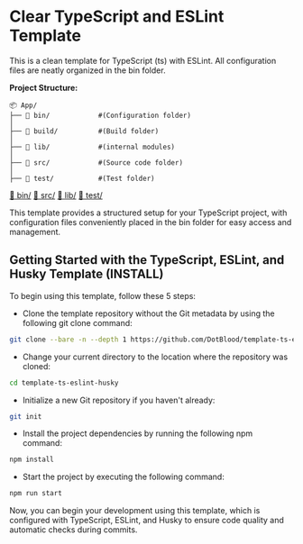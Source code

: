 # Clear TypeScript and ESLint Template

This is a clean template for TypeScript (ts) with ESLint. All configuration files are neatly organized in the bin folder.

**Project Structure:**

```
📦 App/
├── 📂 bin/            #(Configuration folder)
│
├── 📂 build/          #(Build folder)
│
├── 📂 lib/            #(internal modules)
│
├── 📂 src/            #(Source code folder)
│
├── 📂 test/           #(Test folder)
```
[📂 bin/](https://github.com/DotBlood/template-ts-eslint-husky/tree/master/bin)
[📂 src/](https://github.com/DotBlood/template-ts-eslint-husky/tree/master/src)
[📂 lib/](https://github.com/DotBlood/template-ts-eslint-husky/tree/master/lib)
[📂 test/](https://github.com/DotBlood/template-ts-eslint-husky/tree/master/test)

This template provides a structured setup for your TypeScript project, with configuration files conveniently placed in the bin folder for easy access and management.

## Getting Started with the TypeScript, ESLint, and Husky Template (INSTALL)

To begin using this template, follow these 5 steps:

- Clone the template repository without the Git metadata by using the following git clone command:
``` bash
git clone --bare -n --depth 1 https://github.com/DotBlood/template-ts-eslint-husky.git <projectName>
```

- Change your current directory to the location where the repository was cloned:
``` bash
cd template-ts-eslint-husky
```

- Initialize a new Git repository if you haven't already:
``` bash
git init
```


- Install the project dependencies by running the following npm command:
``` bash
npm install
```

- Start the project by executing the following command:
``` bash
npm run start
```

Now, you can begin your development using this template, which is configured with TypeScript, ESLint, and Husky to ensure code quality and automatic checks during commits.
